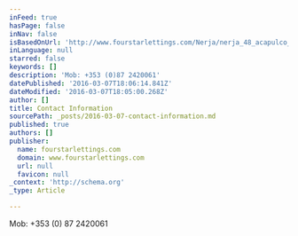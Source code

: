 ```yaml
---
inFeed: true
hasPage: false
inNav: false
isBasedOnUrl: 'http://www.fourstarlettings.com/Nerja/nerja_48_acapulco_playa_nerja_contact.html'
inLanguage: null
starred: false
keywords: []
description: 'Mob: +353 (0)87 2420061'
datePublished: '2016-03-07T18:06:14.841Z'
dateModified: '2016-03-07T18:05:00.268Z'
author: []
title: Contact Information
sourcePath: _posts/2016-03-07-contact-information.md
published: true
authors: []
publisher:
  name: fourstarlettings.com
  domain: www.fourstarlettings.com
  url: null
  favicon: null
_context: 'http://schema.org'
_type: Article

---
```

Mob: +353 (0) 87 2420061